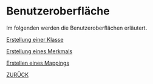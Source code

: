 # Benutzeroberfläche
Im folgenden werden die Benutzeroberflächen erläutert.

[Erstellung einer Klasse](UIKlasse.md)

[Erstellung eines Merkmals](UIMerkmal.md)

[Erstellen eines Mappings](UIMapping.md)


[ZURÜCK](/Anwenderhilfe/ErsteSchritte/ErsteSchritte.md)
